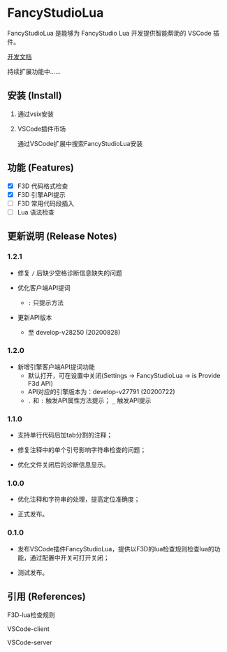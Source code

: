 # FancyStudioLua

FancyStudioLua 是能够为 FancyStudio Lua 开发提供智能帮助的 VSCode 插件。

[开发文档](DevelopDoc.md)

持续扩展功能中……

## 安装 (Install)

1. 通过vsix安装

2. VSCode插件市场

    通过VSCode扩展中搜索FancyStudioLua安装

## 功能 (Features)

- [x] F3D 代码格式检查
- [x] F3D 引擎API提示
- [ ] F3D 常用代码段插入
- [ ] Lua 语法检查

## 更新说明 (Release Notes)

### 1.2.1

- 修复 `/` 后缺少空格诊断信息缺失的问题

- 优化客户端API提词
    - `:` 只提示方法

- 更新API版本
    - 至 develop-v28250 (20200828)

### 1.2.0

- 新增引擎客户端API提词功能
    - 默认打开，可在设置中关闭(Settings -> FancyStudioLua -> is Provide F3d API)
    - API对应的引擎版本为：develop-v27791 (20200722)
    - `.` 和 `:` 触发API属性方法提示； `_` 触发API提示

### 1.1.0

- 支持单行代码后加tab分割的注释；

- 修复注释中的单个引号影响字符串检查的问题；

- 优化文件关闭后的诊断信息显示。

### 1.0.0

- 优化注释和字符串的处理，提高定位准确度；

- 正式发布。

### 0.1.0

- 发布VSCode插件FancyStudioLua，提供以F3D的lua检查规则检查lua的功能，通过配置中开关可打开关闭；

- 测试发布。

## 引用 (References)

F3D-lua检查规则

VSCode-client

VSCode-server